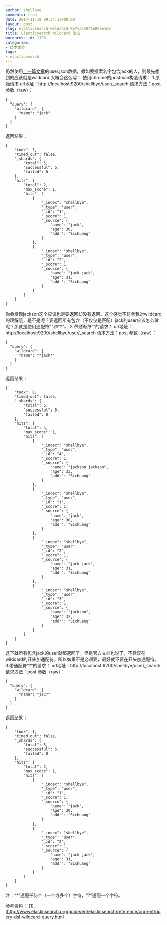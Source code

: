 ```yaml
---
author: shellbye
comments: true
date: 2014-11-19 09:34:13+00:00
layout: post
slug: elasticsearch-wildcard-%e7%ac%94%e8%ae%b0
title: Elasticsearch wildcard 笔记
wordpress_id: 1120
categories:
- 技术世界
tags:
- elasticsearch
---
```


仍然使用[上一篇文章](http://www.shellbye.com/blog/%E6%8A%80%E6%9C%AF%E4%B8%96%E7%95%8C/elasticsearch-rescore-%E8%87%AA%E5%AE%9A%E4%B9%89%E8%AF%84%E5%88%86/)的user.json数据，假如要搜索名字包含jack的人，则最先想到的应该就是wildcard,大概会这么写：
使用chrome的postman构造请求：
1.原始请求
url地址：http://localhost:9200/shellbye/user/_search
请求方法：post
参数（raw）：

    
    {
      "query": {
        "wildcard": {
          "name": "jack"
        }
      }
    }


返回结果：

    
    {
        "took": 3,
        "timed_out": false,
        "_shards": {
            "total": 5,
            "successful": 5,
            "failed": 0
        },
        "hits": {
            "total": 2,
            "max_score": 1,
            "hits": [
                {
                    "_index": "shellbye",
                    "_type": "user",
                    "_id": "1",
                    "_score": 1,
                    "_source": {
                        "name": "jack",
                        "age": 30,
                        "addr": "Sichuang"
                    }
                },
                {
                    "_index": "shellbye",
                    "_type": "user",
                    "_id": "2",
                    "_score": 1,
                    "_source": {
                        "name": "jack jack",
                        "age": 31,
                        "addr": "Sichuang"
                    }
                }
            ]
        }
    }


你会发现jackson这个应该也是要返回却没有返回，这个感觉不符合我对wildcard的理解哦，是不是呢？要返回所有包含（不仅仅是匹配）jack的user应该怎么做呢？那就是使用通配符“*”和“?”。
2.带通配符“*”的请求：
url地址：http://localhost:9200/shellbye/user/_search
请求方法：post
参数（raw）：

    
    {
      "query": {
        "wildcard": {
          "name": "*jack*"
        }
      }
    }


返回结果：

    
    {
        "took": 8,
        "timed_out": false,
        "_shards": {
            "total": 5,
            "successful": 5,
            "failed": 0
        },
        "hits": {
            "total": 4,
            "max_score": 1,
            "hits": [
                {
                    "_index": "shellbye",
                    "_type": "user",
                    "_id": "4",
                    "_score": 1,
                    "_source": {
                        "name": "jackson jackson",
                        "age": 33,
                        "addr": "Sichuang"
                    }
                },
                {
                    "_index": "shellbye",
                    "_type": "user",
                    "_id": "1",
                    "_score": 1,
                    "_source": {
                        "name": "jack",
                        "age": 30,
                        "addr": "Sichuang"
                    }
                },
                {
                    "_index": "shellbye",
                    "_type": "user",
                    "_id": "2",
                    "_score": 1,
                    "_source": {
                        "name": "jack jack",
                        "age": 31,
                        "addr": "Sichuang"
                    }
                },
                {
                    "_index": "shellbye",
                    "_type": "user",
                    "_id": "3",
                    "_score": 1,
                    "_source": {
                        "name": "jackson",
                        "age": 32,
                        "addr": "Sichuang"
                    }
                }
            ]
        }
    }


这下就所有包含jack的user就都返回了，但是官方文档也说了，不建议在wildcard的开头加通配符。所以如果不是必须要，最好就不要在开头加通配符。
3.带通配符“?”的请求：
url地址：http://localhost:9200/shellbye/user/_search
请求方法：post
参数（raw）：

    
    {
      "query": {
        "wildcard": {
          "name": "jac?"
        }
      }
    }


返回结果：

    
    {
        "took": 1,
        "timed_out": false,
        "_shards": {
            "total": 5,
            "successful": 5,
            "failed": 0
        },
        "hits": {
            "total": 2,
            "max_score": 1,
            "hits": [
                {
                    "_index": "shellbye",
                    "_type": "user",
                    "_id": "1",
                    "_score": 1,
                    "_source": {
                        "name": "jack",
                        "age": 30,
                        "addr": "Sichuang"
                    }
                },
                {
                    "_index": "shellbye",
                    "_type": "user",
                    "_id": "2",
                    "_score": 1,
                    "_source": {
                        "name": "jack jack",
                        "age": 31,
                        "addr": "Sichuang"
                    }
                }
            ]
        }
    }


注：“*”通配任何个（一个或多个）字符，“?”通配一个字符。

参考资料：
[1].[http://www.elasticsearch.org/guide/en/elasticsearch/reference/current/query-dsl-wildcard-query.html
